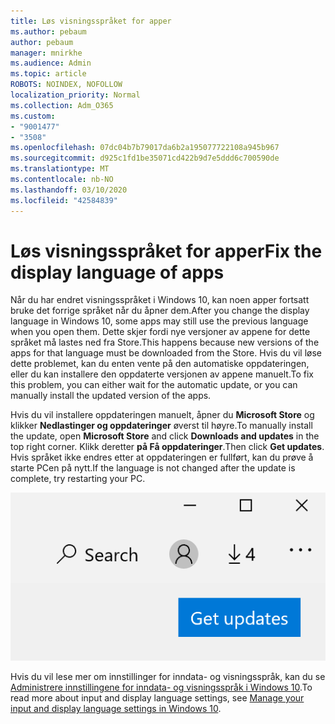 ```yaml
---
title: Løs visningsspråket for apper
ms.author: pebaum
author: pebaum
manager: mnirkhe
ms.audience: Admin
ms.topic: article
ROBOTS: NOINDEX, NOFOLLOW
localization_priority: Normal
ms.collection: Adm_O365
ms.custom:
- "9001477"
- "3508"
ms.openlocfilehash: 07dc04b7b79017da6b2a195077722108a945b967
ms.sourcegitcommit: d925c1fd1be35071cd422b9d7e5ddd6c700590de
ms.translationtype: MT
ms.contentlocale: nb-NO
ms.lasthandoff: 03/10/2020
ms.locfileid: "42584839"
---
```

# <a name="fix-the-display-language-of-apps"></a><span data-ttu-id="32b43-102">Løs visningsspråket for apper</span><span class="sxs-lookup"><span data-stu-id="32b43-102">Fix the display language of apps</span></span>

<span data-ttu-id="32b43-103">Når du har endret visningsspråket i Windows 10, kan noen apper fortsatt bruke det forrige språket når du åpner dem.</span><span class="sxs-lookup"><span data-stu-id="32b43-103">After you change the display language in Windows 10, some apps may still use the previous language when you open them.</span></span> <span data-ttu-id="32b43-104">Dette skjer fordi nye versjoner av appene for dette språket må lastes ned fra Store.</span><span class="sxs-lookup"><span data-stu-id="32b43-104">This happens because new versions of the apps for that language must be downloaded from the Store.</span></span> <span data-ttu-id="32b43-105">Hvis du vil løse dette problemet, kan du enten vente på den automatiske oppdateringen, eller du kan installere den oppdaterte versjonen av appene manuelt.</span><span class="sxs-lookup"><span data-stu-id="32b43-105">To fix this problem, you can either wait for the automatic update, or you can manually install the updated version of the apps.</span></span>

<span data-ttu-id="32b43-106">Hvis du vil installere oppdateringen manuelt, åpner du **Microsoft Store** og klikker **Nedlastinger og oppdateringer** øverst til høyre.</span><span class="sxs-lookup"><span data-stu-id="32b43-106">To manually install the update, open **Microsoft Store** and click **Downloads and updates** in the top right corner.</span></span> <span data-ttu-id="32b43-107">Klikk deretter **på Få oppdateringer**.</span><span class="sxs-lookup"><span data-stu-id="32b43-107">Then click **Get updates**.</span></span> <span data-ttu-id="32b43-108">Hvis språket ikke endres etter at oppdateringen er fullført, kan du prøve å starte PCen på nytt.</span><span class="sxs-lookup"><span data-stu-id="32b43-108">If the language is not changed after the update is complete, try restarting your PC.</span></span>

![Få oppdateringer.](media/get-updates.png)

<span data-ttu-id="32b43-110">Hvis du vil lese mer om innstillinger for inndata- og visningsspråk, kan du se [Administrere innstillingene for inndata- og visningsspråk i Windows 10](https://support.microsoft.com/help/4027670/windows-10-add-and-switch-input-and-display-language-preferences).</span><span class="sxs-lookup"><span data-stu-id="32b43-110">To read more about input and display language settings, see [Manage your input and display language settings in Windows 10](https://support.microsoft.com/help/4027670/windows-10-add-and-switch-input-and-display-language-preferences).</span></span>
